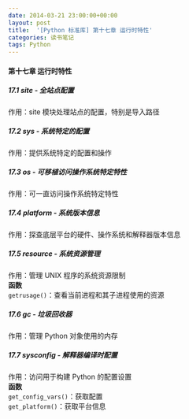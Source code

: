 ```yaml
---
date: 2014-03-21 23:00:00+00:00
layout: post
title:  '[Python 标准库] 第十七章 运行时特性'
categories: 读书笔记
tags: Python
---
```


#### 第十七章 运行时特性

##### 17.1 site - 全站点配置
作用：site 模块处理站点的配置，特别是导入路径  

##### 17.2 sys - 系统特定的配置
作用：提供系统特定的配置和操作  

##### 17.3 os - 可移植访问操作系统特定特性
作用：可一直访问操作系统特定特性  

##### 17.4 platform - 系统版本信息
作用：探查底层平台的硬件、操作系统和解释器版本信息  

##### 17.5 resource - 系统资源管理
作用：管理 UNIX 程序的系统资源限制  
**函数**  
`getrusage()`：查看当前进程和其子进程使用的资源  

##### 17.6 gc - 垃圾回收器
作用：管理 Python 对象使用的内存  

##### 17.7 sysconfig - 解释器编译时配置
作用：访问用于构建 Python 的配置设置  
**函数**  
`get_config_vars()`：获取配置  
`get_platform()`：获取平台信息  
